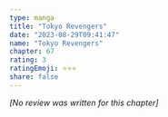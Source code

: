 ```yaml
---
type: manga
title: "Tokyo Revengers"
date: "2023-08-29T09:41:47"
name: "Tokyo Revengers"
chapter: 67
rating: 3
ratingEmoji: ⭐️⭐️⭐️
share: false
---
```


_[No review was written for this chapter]_
